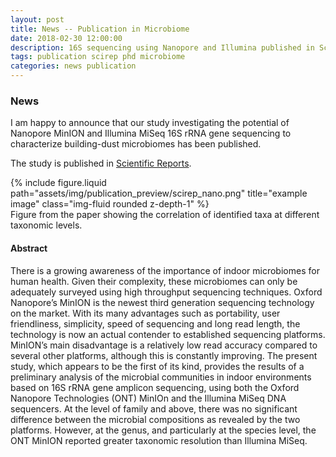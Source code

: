 ```yaml
---
layout: post
title: News -- Publication in Microbiome
date: 2018-02-30 12:00:00
description: 16S sequencing using Nanopore and Illumina published in Scientific Reports
tags: publication scirep phd microbiome
categories: news publication
---
```


### News
I am happy to announce that our study investigating the potential of Nanopore MinION and Illumina MiSeq 16S rRNA gene sequencing to characterize building-dust microbiomes has been published. 

The study is published in [Scientific Reports](https://www.nature.com/articles/s41598-020-59771-0).

<div class="row">
    <div class="col-sm mt-3 mt-md-0">
        {% include figure.liquid path="assets/img/publication_preview/scirep_nano.png" title="example image" class="img-fluid rounded z-depth-1" %}
    </div>
</div>
<div class="caption">
    Figure from the paper showing the correlation of identified taxa at different taxonomic levels.
</div>

#### Abstract
There is a growing awareness of the importance of indoor microbiomes for human health. Given their complexity, these microbiomes can only be adequately surveyed using high throughput sequencing techniques. Oxford Nanopore’s MinION is the newest third generation sequencing technology on the market. With its many advantages such as portability, user friendliness, simplicity, speed of sequencing and long read length, the technology is now an actual contender to established sequencing platforms. MinION’s main disadvantage is a relatively low read accuracy compared to several other platforms, although this is constantly improving. The present study, which appears to be the first of its kind, provides the results of a preliminary analysis of the microbial communities in indoor environments based on 16S rRNA gene amplicon sequencing, using both the Oxford Nanopore Technologies (ONT) MinIOn and the Illumina MiSeq DNA sequencers. At the level of family and above, there was no significant difference between the microbial compositions as revealed by the two platforms. However, at the genus, and particularly at the species level, the ONT MinION reported greater taxonomic resolution than Illumina MiSeq.